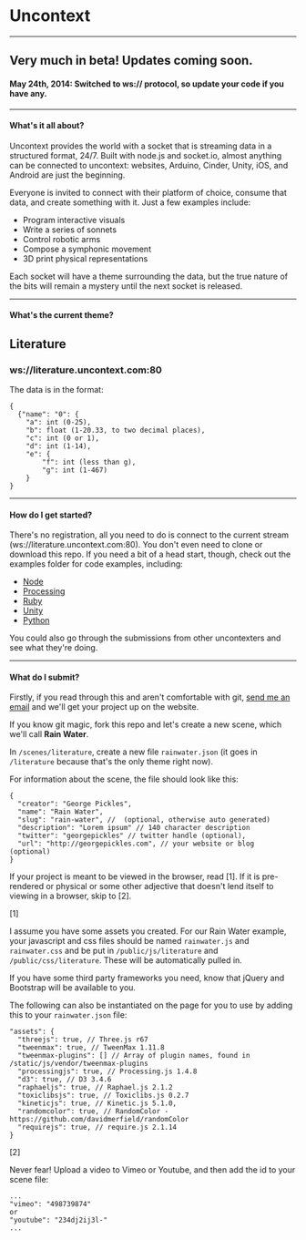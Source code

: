 # Uncontext
***

## Very much in beta! Updates coming soon.
#### May 24th, 2014: Switched to ws:// protocol, so update your code if you have any.

***

#### What's it all about?
Uncontext provides the world with a socket that is streaming data in a structured format, 24/7. Built with node.js and socket.io, almost anything can be connected to uncontext: websites, Arduino, Cinder, Unity, iOS, and Android are just the beginning.

Everyone is invited to connect with their platform of choice, consume that data, and create something with it. Just a few examples include:

* Program interactive visuals
* Write a series of sonnets
* Control robotic arms
* Compose a symphonic movement
* 3D print physical representations

Each socket will have a theme surrounding the data, but the true nature of the bits will remain a mystery until the next socket is released.

***

#### What's the current theme?

## Literature
### ws://literature.uncontext.com:80

The data is in the format:

```
{
  {"name": "0": {
  	"a": int (0-25),
  	"b": float (1-20.33, to two decimal places),
  	"c": int (0 or 1),
  	"d": int (1-14),
  	"e": {
  		"f": int (less than g),
  		"g": int (1-467)
  	}
}
```
***

#### How do I get started?

There's no registration, all you need to do is connect to the current stream (ws://literature.uncontext.com:80). You don't even need to clone or download this repo. If you need a bit of a head start, though, check out the examples folder for code examples, including:

* [Node](https://github.com/ThisIsJohnBrown/uncontext/tree/master/examples/node)
* [Processing](https://github.com/ThisIsJohnBrown/uncontext/tree/master/examples/processing)
* [Ruby](https://github.com/ThisIsJohnBrown/uncontext/tree/master/examples/ruby)
* [Unity](https://github.com/ThisIsJohnBrown/uncontext/tree/master/examples/unity)
* [Python](https://github.com/ThisIsJohnBrown/uncontext/tree/master/examples/python)

You could also go through the submissions from other uncontexters and see what they're doing.

***

#### What do I submit?

Firstly, if you read through this and aren't comfortable with git, [send me an email](mailto:thisisjohnbrown@gmail.com) and we'll get your project up on the website.

If you know git magic, fork this repo and let's create a new scene, which we'll call __Rain Water__.

In `/scenes/literature`, create a new file `rainwater.json` (it goes in `/literature` because that's the only theme right now).

For information about the scene, the file should look like this:

```
{
  "creator": "George Pickles",
  "name": "Rain Water",
  "slug": "rain-water", //  (optional, otherwise auto generated)
  "description": "Lorem ipsum" // 140 character description 
  "twitter": "georgepickles" // twitter handle (optional),
  "url": "http://georgepickles.com", // your website or blog (optional)
}
```

If your project is meant to be viewed in the browser, read [1]. If it is pre-rendered or physical or some other adjective that doesn't lend itself to viewing in a browser, skip to [2].

[1]

I assume you have some assets you created. For our Rain Water example, your javascript and css files should be named `rainwater.js` and `rainwater.css` and be put in `/public/js/literature` and `/public/css/literature`. These will be automatically pulled in.

If you have some third party frameworks you need, know that jQuery and Bootstrap will be available to you.

The following can also be instantiated on the page for you to use by adding this to your `rainwater.json` file:

```
"assets": {
  "threejs": true, // Three.js r67
  "tweenmax": true, // TweenMax 1.11.8
  "tweenmax-plugins": [] // Array of plugin names, found in /static/js/vendor/tweenmax-plugins
  "processingjs": true, // Processing.js 1.4.8
  "d3": true, // D3 3.4.6
  "raphaeljs": true, // Raphael.js 2.1.2
  "toxiclibsjs": true, // Toxiclibs.js 0.2.7
  "kineticjs": true, // Kinetic.js 5.1.0,
  "randomcolor": true, // RandomColor - https://github.com/davidmerfield/randomColor
  "requirejs": true, // require.js 2.1.14
}
```

[2]

Never fear! Upload a video to Vimeo or Youtube, and then add the id to your scene file:

```
...
"vimeo": "498739874"
or 
"youtube": "234dj2ij3l-"
...
```
